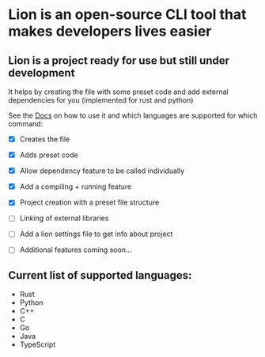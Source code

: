 # Lion is an open-source CLI tool that makes developers lives easier
## Lion is a project ready for use but still under development
It helps by creating the file with some preset code and add external dependencies for you (implemented for rust and python)

See the
[Docs](DOCS.md)
on how to use it and which languages are supported for which command:

- [x] Creates the file
- [x] Adds preset code
- [x] Allow dependency feature to be called individually
- [x] Add a compiling + running feature
- [x] Project creation with a preset file structure


- [ ] Linking of external libraries
- [ ] Add a lion settings file to get info about project
- [ ] Additional features coming soon...

## Current list of supported languages:
  - Rust
  - Python
  - C++
  - C
  - Go
  - Java
  - TypeScript

